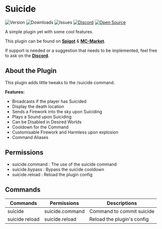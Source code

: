 # Suicide

![Version](https://img.shields.io/github/v/release/ExceptedPrism3/Suicide)
![Downloads](https://img.shields.io/github/downloads/ExceptedPrism3/Suicide/total)
![Issues](https://img.shields.io/github/issues/ExceptedPrism3/Suicide)
[![Discord](https://img.shields.io/discord/850407951629287424)](https://discord.gg/MfR5mcpVfX)
[![Open Source](https://badges.frapsoft.com/os/v1/open-source.svg?v=103)](https://opensource.org/)

A simple plugin yet with some cool features.

This plugin can be found on **[Spigot](https://www.spigotmc.org/resources/suicide.93367/)** & **[MC-Market](https://www.mc-market.org/resources/20360/)**.

If support is needed or a suggestion that needs to be implemented, feel free to ask on the **[Discord](https://discord.gg/MfR5mcpVfX)**.

## About the Plugin
This plugin adds little tweaks to the /suicide command.

**Features:**
* Broadcasts if the player has Suicided
* Display the death location
* Sends a Firework into the sky upon Suiciding
* Plays a Sound upon Suiciding
* Can be Disabled in Desired Worlds
* Cooldown for the Command
* Customisable Firework and Harmless upon explosion
* Command Aliases

## Permissions
- suicide.command : The use of the suicide command
- suicide.bypass : Bypass the suicide cooldown
- suicide.reload : Reload the plugin config

## Commands

<table>
  <thead>
    <tr>
      <th>Commands</th>
      <th>Permissions</th>
      <th>Descriptions</th>
    </tr>
  </thead>
  <tbody>
    <tr>
      <td>suicide</td>
      <td>suicide.command</td>
      <td>Command to commit suicide</td>
    </tr>
    <tr>
      <td>suicide reload</td>
      <td>suicide.reload</td>
      <td>Reload the plugin's config</td>
    </tr>
  </tbody>
</table>

